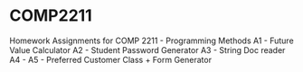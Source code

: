 # COMP2211
Homework Assignments for COMP 2211 - Programming Methods
A1 - Future Value Calculator
A2 - Student Password Generator
A3 - String Doc reader
A4 -
A5 - Preferred Customer Class + Form Generator
